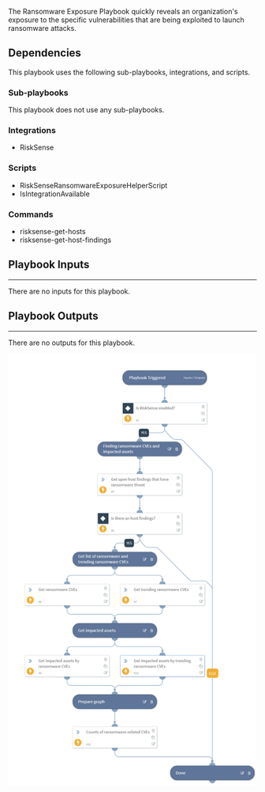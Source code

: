The Ransomware Exposure Playbook quickly reveals an organization's exposure to the specific vulnerabilities that are being exploited to launch ransomware attacks.

## Dependencies
This playbook uses the following sub-playbooks, integrations, and scripts.

### Sub-playbooks
This playbook does not use any sub-playbooks.

### Integrations
* RiskSense

### Scripts
* RiskSenseRansomwareExposureHelperScript
* IsIntegrationAvailable

### Commands
* risksense-get-hosts
* risksense-get-host-findings

## Playbook Inputs
---
There are no inputs for this playbook.

## Playbook Outputs
---
There are no outputs for this playbook.

![image](./../doc_files/Ransomware_Exposure_-_RiskSense.png)